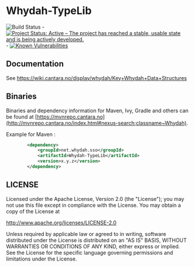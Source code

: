 Whydah-TypeLib
===============

![Build Status](https://jenkins.capraconsulting.no/buildStatus/icon?job=Whydah-TypeLib) - [![Project Status: Active – The project has reached a stable, usable state and is being actively developed.](http://www.repostatus.org/badges/latest/active.svg)](http://www.repostatus.org/#active) - [![Known Vulnerabilities](https://snyk.io/test/github/Cantara/Whydah-TypeLib/badge.svg)](https://snyk.io/test/github/Cantara/Whydah-TypeLib)

## Documentation
 See https://wiki.cantara.no/display/whydah/Key+Whydah+Data+Structures

## Binaries

Binaries and dependency information for Maven, Ivy, Gradle and others can be found at [https://mvnrepo.cantara.no](http://mvnrepo.cantara.no/index.html#nexus-search;classname~Whydah).

Example for Maven :

```xml
        <dependency>
            <groupId>net.whydah.sso</groupId>
            <artifactId>Whydah-TypeLib</artifactId>
            <version>x.y.z</version>
        </dependency>
```


## LICENSE

Licensed under the Apache License, Version 2.0 (the "License");
you may not use this file except in compliance with the License.
You may obtain a copy of the License at

<http://www.apache.org/licenses/LICENSE-2.0>

Unless required by applicable law or agreed to in writing, software
distributed under the License is distributed on an "AS IS" BASIS,
WITHOUT WARRANTIES OR CONDITIONS OF ANY KIND, either express or implied.
See the License for the specific language governing permissions and
limitations under the License.
